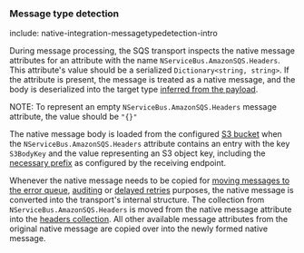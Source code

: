 ### Message type detection

include: native-integration-messagetypedetection-intro

During message processing, the SQS transport inspects the native message attributes for an attribute with the name `NServiceBus.AmazonSQS.Headers`. This attribute's value should be a serialized `Dictionary<string, string>`. If the attribute is present, the message is treated as a native message, and the body is deserialized into the target type [inferred from the payload](/nservicebus/messaging/message-type-detection.md#serializers-that-support-message-type-inference).

NOTE: To represent an empty `NServiceBus.AmazonSQS.Headers` message attribute, the value should be `"{}"`

The native message body is loaded from the configured [S3 bucket](/transports/sqs/configuration-options.md#s3bucketforlargemessages) when the `NServiceBus.AmazonSQS.Headers` attribute contains an entry with the key `S3BodyKey` and the value representing an S3 object key, including the [necessary prefix](/transports/sqs/configuration-options.md#s3bucketforlargemessages-s3keyprefix) as configured by the receiving endpoint.

Whenever the native message needs to be copied for [moving messages to the error queue](/nservicebus/recoverability), [auditing](/nservicebus/operations/auditing.md) or [delayed retries](/nservicebus/recoverability/configure-delayed-retries.md) purposes, the native message is converted into the transport's internal structure. The collection from `NServiceBus.AmazonSQS.Headers` is moved from the native message attribute into the [headers collection](/nservicebus/messaging/headers.md). All other available message attributes from the original native message are copied over into the newly formed native message.
